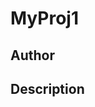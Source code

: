 # MyProj1

## Author

<!-- Insert Your Name Here -->

## Description

<!-- Describe your example here -->
